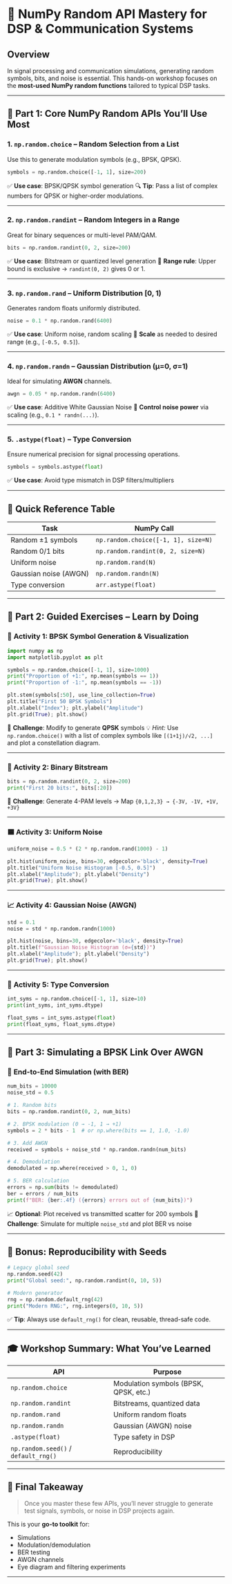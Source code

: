 # 🧠 **NumPy Random API Mastery for DSP & Communication Systems**

## **Overview**

In signal processing and communication simulations, generating random symbols, bits, and noise is essential. This hands-on workshop focuses on the **most-used NumPy random functions** tailored to typical DSP tasks.

---

## 🔧 **Part 1: Core NumPy Random APIs You’ll Use Most**

### **1. `np.random.choice` – Random Selection from a List**

Use this to generate modulation symbols (e.g., BPSK, QPSK).

```python
symbols = np.random.choice([-1, 1], size=200)
```

✅ **Use case**: BPSK/QPSK symbol generation
🔍 **Tip**: Pass a list of complex numbers for QPSK or higher-order modulations.

---

### **2. `np.random.randint` – Random Integers in a Range**

Great for binary sequences or multi-level PAM/QAM.

```python
bits = np.random.randint(0, 2, size=200)
```

✅ **Use case**: Bitstream or quantized level generation
🧠 **Range rule**: Upper bound is exclusive → `randint(0, 2)` gives 0 or 1.

---

### **3. `np.random.rand` – Uniform Distribution \[0, 1)**

Generates random floats uniformly distributed.

```python
noise = 0.1 * np.random.rand(6400)
```

✅ **Use case**: Uniform noise, random scaling
🎯 **Scale** as needed to desired range (e.g., `[-0.5, 0.5]`).

---

### **4. `np.random.randn` – Gaussian Distribution (μ=0, σ=1)**

Ideal for simulating **AWGN** channels.

```python
awgn = 0.05 * np.random.randn(6400)
```

✅ **Use case**: Additive White Gaussian Noise
🧪 **Control noise power** via scaling (e.g., `0.1 * randn(...)`).

---

### **5. `.astype(float)` – Type Conversion**

Ensure numerical precision for signal processing operations.

```python
symbols = symbols.astype(float)
```

✅ **Use case**: Avoid type mismatch in DSP filters/multipliers

---

## 📌 **Quick Reference Table**

| **Task**              | **NumPy Call**                      |
| --------------------- | ----------------------------------- |
| Random ±1 symbols     | `np.random.choice([-1, 1], size=N)` |
| Random 0/1 bits       | `np.random.randint(0, 2, size=N)`   |
| Uniform noise         | `np.random.rand(N)`                 |
| Gaussian noise (AWGN) | `np.random.randn(N)`                |
| Type conversion       | `arr.astype(float)`                 |

---

## 🧪 **Part 2: Guided Exercises – Learn by Doing**

### 🎯 **Activity 1: BPSK Symbol Generation & Visualization**

```python
import numpy as np
import matplotlib.pyplot as plt

symbols = np.random.choice([-1, 1], size=1000)
print("Proportion of +1:", np.mean(symbols == 1))
print("Proportion of -1:", np.mean(symbols == -1))

plt.stem(symbols[:50], use_line_collection=True)
plt.title("First 50 BPSK Symbols")
plt.xlabel("Index"); plt.ylabel("Amplitude")
plt.grid(True); plt.show()
```

🔁 **Challenge**: Modify to generate **QPSK** symbols
💡 *Hint:* Use `np.random.choice()` with a list of complex symbols like `[(1+1j)/√2, ...]` and plot a constellation diagram.

---

### 🧩 **Activity 2: Binary Bitstream**

```python
bits = np.random.randint(0, 2, size=200)
print("First 20 bits:", bits[:20])
```

🔁 **Challenge**: Generate 4-PAM levels → Map `{0,1,2,3} → {-3V, -1V, +1V, +3V}`

---

### 🟦 **Activity 3: Uniform Noise**

```python
uniform_noise = 0.5 * (2 * np.random.rand(1000) - 1)

plt.hist(uniform_noise, bins=30, edgecolor='black', density=True)
plt.title("Uniform Noise Histogram [-0.5, 0.5]")
plt.xlabel("Amplitude"); plt.ylabel("Density")
plt.grid(True); plt.show()
```

---

### 📈 **Activity 4: Gaussian Noise (AWGN)**

```python
std = 0.1
noise = std * np.random.randn(1000)

plt.hist(noise, bins=30, edgecolor='black', density=True)
plt.title(f"Gaussian Noise Histogram (σ={std})")
plt.xlabel("Amplitude"); plt.ylabel("Density")
plt.grid(True); plt.show()
```

---

### 🧪 **Activity 5: Type Conversion**

```python
int_syms = np.random.choice([-1, 1], size=10)
print(int_syms, int_syms.dtype)

float_syms = int_syms.astype(float)
print(float_syms, float_syms.dtype)
```

---

## 📡 **Part 3: Simulating a BPSK Link Over AWGN**

### 🔁 **End-to-End Simulation (with BER)**

```python
num_bits = 10000
noise_std = 0.5

# 1. Random bits
bits = np.random.randint(0, 2, num_bits)

# 2. BPSK modulation (0 → -1, 1 → +1)
symbols = 2 * bits - 1  # or np.where(bits == 1, 1.0, -1.0)

# 3. Add AWGN
received = symbols + noise_std * np.random.randn(num_bits)

# 4. Demodulation
demodulated = np.where(received > 0, 1, 0)

# 5. BER calculation
errors = np.sum(bits != demodulated)
ber = errors / num_bits
print(f"BER: {ber:.4f} ({errors} errors out of {num_bits})")
```

📈 **Optional**: Plot received vs transmitted scatter for 200 symbols
🔁 **Challenge**: Simulate for multiple `noise_std` and plot BER vs noise

---

## 📍 **Bonus: Reproducibility with Seeds**

```python
# Legacy global seed
np.random.seed(42)
print("Global seed:", np.random.randint(0, 10, 5))

# Modern generator
rng = np.random.default_rng(42)
print("Modern RNG:", rng.integers(0, 10, 5))
```

✅ **Tip**: Always use `default_rng()` for clean, reusable, thread-safe code.

---

## 🎓 **Workshop Summary: What You’ve Learned**

| API                                  | Purpose                               |
| ------------------------------------ | ------------------------------------- |
| `np.random.choice`                   | Modulation symbols (BPSK, QPSK, etc.) |
| `np.random.randint`                  | Bitstreams, quantized data            |
| `np.random.rand`                     | Uniform random floats                 |
| `np.random.randn`                    | Gaussian (AWGN) noise                 |
| `.astype(float)`                     | Type safety in DSP                    |
| `np.random.seed()` / `default_rng()` | Reproducibility                       |

---

## 📢 Final Takeaway

> Once you master these few APIs, you’ll never struggle to generate test signals, symbols, or noise in DSP projects again.

This is your **go-to toolkit** for:

* Simulations
* Modulation/demodulation
* BER testing
* AWGN channels
* Eye diagram and filtering experiments

---

